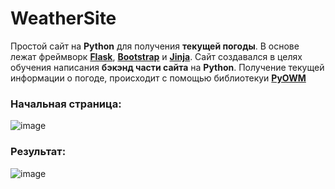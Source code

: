 # WeatherSite
Простой сайт на **Python** для получения **текущей погоды**. В основе лежат фреймворк **[Flask](https://ru.wikipedia.org/wiki/Flask_(%D0%B2%D0%B5%D0%B1-%D1%84%D1%80%D0%B5%D0%B9%D0%BC%D0%B2%D0%BE%D1%80%D0%BA))**, **[Bootstrap](https://getbootstrap.com/)** и **[Jinja](https://ru.wikipedia.org/wiki/Jinja)**. Сайт создавался в целях обучения написания **бэкэнд части сайта** на **Python**. Получение текущей информации о погоде, происходит с помощью библиотекуи **[PyOWM](https://pyowm.readthedocs.io/en/latest/)**

### Начальная страница:

![image](https://user-images.githubusercontent.com/78260779/142764653-7bb807e3-6bdb-40bd-b332-f151b6e348b4.png)


### Результат:

![image](https://user-images.githubusercontent.com/78260779/142764663-c02843ea-f47c-4373-b2d6-cc08fb4e495b.png)

  
